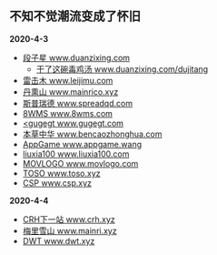 ## 不知不觉潮流变成了怀旧

**2020-4-3**
+ <a href="https://www.duanzixing.com/" title="段子星" target="_blank">段子星 www.duanzixing.com</a>
  - <a href="https://www.duanzixing.com/dujitang" title="干了这碗毒鸡汤" target="_blank">干了这碗毒鸡汤 www.duanzixing.com/dujitang</a>
+ <a href="https://www.leijimu.com/" title="雷击木" target="_blank">雷击木 www.leijimu.com</a>
+ <a href="https://www.mainrico.xyz/" title="丹熏山" target="_blank">丹熏山 www.mainrico.xyz</a>
+ <a href="https://www.spreadqd.com/" title="斯普瑞德" target="_blank">斯普瑞德 www.spreadqd.com</a>
+ <a href="https://www.8wms.com/" title="8WMS" target="_blank">8WMS www.8wms.com</a>
+ <a href="https://www.gugegt.com/" title="gugegt" target="_blank"><gugegt www.gugegt.com</a>
+ <a href="https://www.bencaozhonghua.com/" title="本草中华" target="_blank">本草中华 www.bencaozhonghua.com</a>
+ <a href="https://appgame.wang/" title="AppGame" target="_blank">AppGame www.appgame.wang</a>
+ <a href="https://www.liuxia100.com/" title="liuxia100" target="_blank">liuxia100 www.liuxia100.com</a>
+ <a href="https://www.movlogo.com/" title="电影公司标志" target="_blank">MOVLOGO www.movlogo.com</a>
+ <a href="https://www.toso.xyz/" title="toso" target="_blank">TOSO www.toso.xyz</a>
+ <a href="https://www.csp.xyz/" title="CSP" target="_blank">CSP www.csp.xyz</a>

**2020-4-4**
+ <a href="https://www.crh.xyz/" title="CRH下一站" target="_blank">CRH下一站 www.crh.xyz</a>
+ <a href="https://www.mainri.xyz/" title="梅里雪山" target="_blank">梅里雪山 www.mainri.xyz</a>
+ <a href="https://www.dwt.xyz/" title="DWT" target="_blank">DWT www.dwt.xyz</a>
